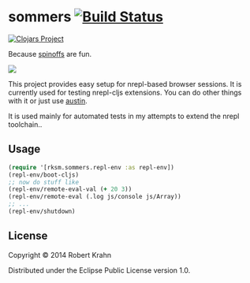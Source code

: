 # sommers [![Build Status](https://travis-ci.org/rksm/sommers.svg?branch=master)](https://travis-ci.org/rksm/sommers)

[![Clojars Project](http://clojars.org/rksm/sommers/latest-version.svg)](http://clojars.org/rksm/sommers)

Because [spinoffs](https://www.youtube.com/watch?v=qcba-ZgtsT4) are fun.

![](https://dl.dropboxusercontent.com/u/13564951/screenshots/sommers.png)

This project provides easy setup for nrepl-based browser sessions. It is
currently used for testing nrepl-cljs extensions. You can do other things with
it or just use [austin](https://github.com/cemerick/austin).

It is used mainly for automated tests in my attempts to extend the nrepl toolchain..

## Usage

```clojure
(require '[rksm.sommers.repl-env :as repl-env])
(repl-env/boot-cljs)
;; now do stuff like
(repl-env/remote-eval-val (+ 20 3))
(repl-env/remote-eval (.log js/console js/Array))
;; ...
(repl-env/shutdown)
```

## License

Copyright © 2014 Robert Krahn

Distributed under the Eclipse Public License version 1.0.
